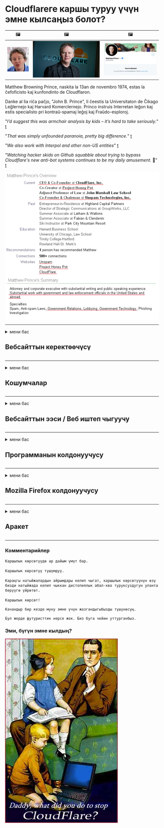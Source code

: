 # Cloudflareге каршы туруу үчүн эмне кылсаңыз болот?

| 🖼 | 🖼 | 🖼 |
| --- | --- | --- |
| ![](../image/matthew_prince_teen.jpg) | ![](../image/matthew_prince.jpg) | ![](../image/blockedbymatthewprince.jpg) |


Matthew Browning Prince, naskita la 13an de novembro 1974, estas la ĉefoficisto kaj kunfondinto de Cloudflaron.

Danke al lia riĉa paĉjo, "John B. Prince", li ĉeestis la Universitaton de Ĉikago Leĝlernejo kaj Harvard Komerclernejo.
Princo instruis Interretan leĝon kaj estis specialisto pri kontraŭ-spamaj leĝoj kaj Fraŭdo-esploroj.


"*I’d suggest this was armchair analysis by kids – it’s hard to take seriously.*" [t](https://www.theguardian.com/technology/2015/nov/19/cloudflare-accused-by-anonymous-helping-isis)

"*That was simply unfounded paranoia, pretty big difference.*"  [t](https://twitter.com/xxdesmus/status/992757936123359233)

"*We also work with Interpol and other non-US entities*" [t](https://twitter.com/eastdakota/status/1203028504184360960)

"*Watching hacker skids on Github squabble about trying to bypass Cloudflare's new anti-bot systems continues to be my daily amusement.* 🍿" [t](https://twitter.com/eastdakota/status/1273277839102656515)


![](../image/whoismp.jpg)

---


<details>
<summary>мени бас

## Вебсайттын керектөөчүсү
</summary>


- Эгер сизге жаккан веб-сайт Cloudflare колдонуп жатса, аларга Cloudflare колдонбогула деп айтыңыз.
  - Фейсбук, Реддит, Твиттер же Мастодон сыяктуу социалдык тармактарда ышкыруунун эч кандай айырмасы жок. [Иш-аракеттер хэштегдерге караганда катуу.](https://twitter.com/phyzonloop/status/1274132092490862594)
  - Өзүңүздү пайдалуу кылгыңыз келсе, веб-сайттын ээси менен байланышууга аракет кылыңыз.

[Cloudflare билдирди](https://github.com/Eloston/ungoogled-chromium/issues/783):
```
Администраторлор менен байланышкан белгилүү бир кызматтар же сайттар боюнча байланышып, тажрыйба алмашууңузду сунуштайбыз.
```

[Эгер сиз сурабасаңыз, вебсайт ээси бул көйгөйдү эч качан билбейт.](../PEOPLE.md)

![](../image/liberapay.jpg)

[Ийгиликтүү мисал](https://counterpartytalk.org/t/turn-off-cloudflare-on-counterparty-co-plz/164/5).<br>
Сизде көйгөй барбы? [Үнүңдү азыр көтөр.](https://github.com/maraoz/maraoz.github.io/issues/1) Төмөндө келтирилген мисал.

```
Сиз жөн гана корпоративдик цензурага жана жапырт көзөмөлдөөгө жардам берип жатасыз.
https://git.sdf.org/deCloudflare/cloudflare-tor/src/branch/master/README.md
```

```
Веб баракчаңыз CloudFlare купуялыгын бузган жеке дубал бакчасында жайгашкан.
https://git.sdf.org/deCloudflare/cloudflare-tor/
```

- Бир аз убакыт бөлүп, вебсайттын купуялык саясатын окуп чыгыңыз.
  - эгер вебсайт Cloudflare артында болсо же вебсайт Cloudflare менен байланышкан кызматтарды колдонуп жатса.

Ал жерде "Cloudflare" эмне экендигин түшүндүрүп, Cloudflare менен дайындарыңызды бөлүшүү үчүн уруксат сураңыз. Эгер аткарылбаса, ишенимдин бузулушуна алып келет жана каралып жаткан веб-сайттан алыс болуш керек.

[Купуялык саясатынын алгылыктуу мисалы бул жерде](https://archive.is/bDlTz) ("Subprocessors" > "Entity Name")

```
Мен сиздин купуялуулук саясатыңызды окуп чыктым жана Cloudflare сөзүн таба албай жатам.
Менин маалыматтарымды Cloudflare менен камсыз кыла берсеңиз, сиз менен маалымат бөлүшүүдөн баш тартам.
https://git.sdf.org/deCloudflare/cloudflare-tor/
```

Бул Cloudflare сөзү жок купуялык саясатынын мисалы.
[Liberland Jobs](https://archive.is/daKIr) [privacy policy](https://docsend.com/view/feiwyte):

![](../image/cfwontobey.jpg)

Cloudflareдин жеке купуялык саясаты бар.
[Cloudflare doxxing адамдарды жакшы көрөт.](https://www.reddit.com/r/GamerGhazi/comments/2s64fe/be_wary_reporting_to_cloudflare/)

Вебсайттын катталуу формасы үчүн жакшы мисал келтирилген.
AFAIK, нөлдүк веб-сайт муну жасайт. Аларга ишенесиңби?

```
"XYZ-ге катталуу" баскычын чыкылдатуу менен, сиз биздин тейлөө шарттарына жана купуялуулук жөнүндө билдирүүгө макулдугуңузду билдиресиз.
Сиз дагы Cloudflare менен дайындарыңызды бөлүшүүгө жана cloudflare купуялуулук билдирүүсүнө макулдугуңузду билдиресиз.
Эгер Cloudflare сиздин маалыматыңызды ачыкка чыгарса же биздин серверлерге туташууңузга уруксат бербесе, анда ал биздин күнөөбүз эмес. [*]

[ Кирүү ] [ Мен макул эмесмин ]
```
[*] [PEOPLE.md](../PEOPLE.md)


- Алардын кызматынан пайдаланбоого аракет кылыңыз. Cloudflare сизди көрүп жатканыңызды унутпаңыз.
  - ["I'm in your TLS, sniffin' your passworz"](../image/iminurtls.jpg)

- Башка вебсайтты издөө. Интернетте альтернатива жана оппортунисттер бар!

- Досторуңузду Торду күн сайын колдонууга көндүрүңүз.
  - Анонимдүүлүк ачык интернеттин стандарты болушу керек!
  - [Тор долбоору бул долбоорду жактырбай тургандыгын эске алыңыз.](../HISTORY.md)

</details>

------

<details>
<summary>мени бас

## Кошумчалар
</summary>

- Эгер браузериңиз Firefox, Tor Browser же Ungoogled Chromium болсо, төмөндөгү ушул кошумчалардын бирин колдонуңуз.
  - Башка жаңы кошумча кошууну кааласаңыз, алгач бул жөнүндө сураңыз.


| Аты | Иштеп чыгуучу | Колдоо | Бөгөттөй алат | Билдире алат | Chrome |
| -------- | -------- | -------- | -------- | -------- | -------- |
| [Bloku Cloudflaron MITM-Atakon](../subfiles/about.bcma.md) | #Addon | [ ? ](README.md) | **Ооба**     | **Ооба**     |  **Ооба** |
| [Ĉu ligoj estas vundeblaj al MITM-atako?](../subfiles/about.ismm.md) | #Addon | [ ? ](README.md) | Жок     | **Ооба**     |  **Ооба** |
| [Ĉu ĉi tiuj ligoj blokos Tor-uzanton?](../subfiles/about.isat.md) | #Addon | [ ? ](README.md) | Жок     | **Ооба**     |  **Ооба** |
| [Block Cloudflare MITM Attack](https://trac.torproject.org/projects/tor/attachment/ticket/24351/block_cloudflare_mitm_attack-1.0.14.1-an%2Bfx.xpi)<br>[**DELETED BY TOR PROJECT**](../HISTORY.md) | nullius | [ ? ](tool/block_cloudflare_mitm_fx), [Link](README.md) | **Ооба**     | **Ооба**     |  Жок |
| [TPRB](http://34ahehcli3epmhbu2wbl6kw6zdfl74iyc4vg3ja4xwhhst332z3knkyd.onion/) | Sw | [ ? ](http://34ahehcli3epmhbu2wbl6kw6zdfl74iyc4vg3ja4xwhhst332z3knkyd.onion/) | **Ооба**     | **Ооба**     |  Жок |
| [Detect Cloudflare](https://addons.mozilla.org/en-US/firefox/addon/detect-cloudflare/) | Frank Otto | [ ? ](https://github.com/traktofon/cf-detect) | Жок     | **Ооба**     |  Жок |
| [True Sight](https://addons.mozilla.org/en-US/firefox/addon/detect-cloudflare-plus/) | claustromaniac | [ ? ](https://github.com/claustromaniac/detect-cloudflare-plus) | Жок     | **Ооба**     |  Жок |
| [Which Cloudflare datacenter am I visiting?](https://addons.mozilla.org/en-US/firefox/addon/cf-pop/) | 依云 | [ ? ](https://github.com/lilydjwg/cf-pop) | Жок     | **Ооба**     |  Жок |


- "Decentraleyes" "CDNJS (Cloudflare)" менен туташууну токтото алат.
  - Көптөгөн сурамдардын тармактарга жетүүсүнө жол бербейт жана сайттардын бузулуп калбашы үчүн жергиликтүү файлдарды тейлейт.
  - Иштеп чыгуучу жооп берди: "[very concerning indeed](https://github.com/Synzvato/decentraleyes/issues/236#issuecomment-352049501)", "[widespread usage severely centralizes the web](https://github.com/Synzvato/decentraleyes/issues/251#issuecomment-366752049)"

- [Cloudflare тастыктамасын Тастыктамалар Борборунан (CA) алып салсаңыз же ишенбесеңиз болот.](https://www.ssl.com/how-to/remove-root-certificate-firefox/)

</details>

------

<details>
<summary>мени бас

## Вебсайттын ээси / Веб иштеп чыгуучу
</summary>


![](../image/word_cloudflarefree.jpg)

- Cloudflare чечимин колдонбоңуз, Мезгил.
  - Андан да жакшы нерсе жасай аласыз, туурабы? [Бул жерде Cloudflare жазылууларын, пландарын, домендерин же каттоо эсептерин кантип алып салуу керек.](https://support.cloudflare.com/hc/en-us/articles/200167776-Removing-subscriptions-plans-domains-or-accounts)

| 🖼 | 🖼 |
| --- | --- |
| ![](../image/htmlalertcloudflare.jpg) | ![](../image/htmlalertcloudflare2.jpg) |

- Көбүрөөк кардарларды каалайсызбы? Сиз эмне кылышты билесиз. Ишара "жогору сапта".
  - [Салам, сиз "Биз сиздин купуялуулугуңузга олуттуу мамиле кылабыз" деп жазгансыз, бирок менде "Ката 403 Тыюу салынган белгисиз прокси уруксат берилбейт" деген жазуу пайда болду.](https://it.slashdot.org/story/19/02/19/0033255/stop-saying-we-take-your-privacy-and-security-seriously) Эмне үчүн Tor Or VPNди жаап жатасыз? [Эмне үчүн убактылуу электрондук каттарды бөгөттөп жатасыз?](http://523kpawzkarw3j6afz2elxfs4h3hfclomkcmbjs6kaimo4lokympi6yd.onion/)

![](../image/anonexist.jpg)

- Cloudflareди колдонуу үзгүлтүккө учуроо мүмкүнчүлүгүн жогорулатат. Эгер сервер иштебей калса же Cloudflare иштебей калса, кирүүчүлөр веб-сайтыңызга кире алышпайт.
  - [Чын эле Cloudflare эч качан ылдый түшпөйт деп ойлодуңуз беле?](https://www.ibtimes.com/cloudflare-down-not-working-sites-producing-504-gateway-timeout-errors-2618008) [Another](https://twitter.com/Jedduff/status/1097875615997399040) [sample](https://twitter.com/search?f=tweets&vertical=default&q=Cloudflare%20is%20having%20problems). [Need more](../PEOPLE.md)?

![](../image/cloudflareinternalerror.jpg)

- "API кызматы", "программаны жаңыртуу сервери" же "RSS каналы" прокси кылуу үчүн Cloudflare колдонуп, кардарыңызга зыян келтирет. Кардар сизге чалып, "мындан ары сиздин APIңизди колдоно албайм" деди, сиз эмне болуп жаткандыгы жөнүндө эч нерсе билбейсиз. Cloudflare кардарыңызды унчукпай бөгөп коё алат. Сиздин оюңузча, бул жакшыбы?
  - Көптөгөн RSS кардары жана RSS Reader онлайн кызматы бар. Эгер адамдар жазылууга мүмкүнчүлүк бербей жатсаңыз, анда эмне үчүн RSS түрмөгүн жарыялап жатасыз?

![](../image/rssfeedovercf.jpg)

- Сизге HTTPS сертификаты керекпи? "Келгиле, Шифрлөөнү" колдонуңуз же жөн гана CA компаниясынан сатып алыңыз.

- Сизге DNS сервери керекпи? Өзүңүздүн серверди орното албай жатасызбы? Алар жөнүндө эмне айтууга болот?: [Hurricane Electric Free DNS](https://dns.he.net/), [Dyn.com](https://dyn.com/dns/), [1984 Hosting](https://www.1984hosting.com/), [Afraid.Org (TOR колдонсоңуз, администратор сиздин каттоо эсебиңизди жок кылат)](https://freedns.afraid.org/)

- Хостинг кызматын издеп жатасызбы? Акысыз гана? Алар жөнүндө эмне айтууга болот?: [Onion Service](http://vww6ybal4bd7szmgncyruucpgfkqahzddi37ktceo3ah7ngmcopnpyyd.onion/en/security/network-security/tor/onionservices-best-practices), [Free Web Hosting Area](https://freewha.com/), [Autistici/Inventati Web Site Hosting](https://www.autinv5q6en4gpf4.onion/services/website), [Github Pages](https://pages.github.com/), [Surge](https://surge.sh/)
  - [Cloudflare альтернатива](../subfiles/cloudflare-alternatives.md)

- Сиз "cloudflare-ipfs.com" колдонуп жатасызбы? [Cloudflare IPFSдин жаман экендигин билесизби?](../PEOPLE.md)

- Сервериңизге OWASP жана Fail2Ban сыяктуу Веб тиркеме Firewall орнотуп, аны туура конфигурациялаңыз.
  - Торду бөгөттөө чечим эмес. Кичинекей жаман колдонуучулар үчүн эле баардыгын жазалабаңыз.

- "Cloudflare Warp" колдонуучуларынын веб-сайтыңызга кирүүсүн багыттоо же бөгөт коюу. Мүмкүнчүлүгүңүз болсо, бир себеп келтирип бериңиз.

> IP тизмеси: "[Cloudflare учурдагы IP диапазондору](cloudflare_inc/)"

> A: Жөн гана аларды тосуп коюңуз

```
server {
...
deny 173.245.48.0/20;
deny 103.21.244.0/22;
deny 103.22.200.0/22;
deny 103.31.4.0/22;
deny 141.101.64.0/18;
deny 108.162.192.0/18;
deny 190.93.240.0/20;
deny 188.114.96.0/20;
deny 197.234.240.0/22;
deny 198.41.128.0/17;
deny 162.158.0.0/15;
deny 104.16.0.0/12;
deny 172.64.0.0/13;
deny 131.0.72.0/22;
deny 2400:cb00::/32;
deny 2606:4700::/32;
deny 2803:f800::/32;
deny 2405:b500::/32;
deny 2405:8100::/32;
deny 2a06:98c0::/29;
deny 2c0f:f248::/32;
...
}
```

> B: Эскертүү барагына багыттоо

```
http {
...
geo $iscf {
default 0;
173.245.48.0/20 1;
103.21.244.0/22 1;
103.22.200.0/22 1;
103.31.4.0/22 1;
141.101.64.0/18 1;
108.162.192.0/18 1;
190.93.240.0/20 1;
188.114.96.0/20 1;
197.234.240.0/22 1;
198.41.128.0/17 1;
162.158.0.0/15 1;
104.16.0.0/12 1;
172.64.0.0/13 1;
131.0.72.0/22 1;
2400:cb00::/32 1;
2606:4700::/32 1;
2803:f800::/32 1;
2405:b500::/32 1;
2405:8100::/32 1;
2a06:98c0::/29 1;
2c0f:f248::/32 1;
}
...
}

server {
...
if ($iscf) {rewrite ^ https://example.com/cfwsorry.php;}
...
}

<?php
header('HTTP/1.1 406 Not Acceptable');
echo <<<CLOUDFLARED
Thank you for visiting ourwebsite.com!<br />
We are sorry, but we can't serve you because your connection is being intercepted by Cloudflare.<br />
Please read https://git.sdf.org/deCloudflare/cloudflare-tor for more information.<br />
CLOUDFLARED;
die();
```

- Tor Onion Service же I2P insite орнотуп, эгер эркиндикке ишенсеңиз жана белгисиз колдонуучуларды кабыл алсаңыз.

- Clearnet / Tor башка веб-сайт операторлорунан кеңеш сураңыз жана белгисиз досторду табыңыз!

</details>

------

<details>
<summary>мени бас

## Программанын колдонуучусу
</summary>


- Discord CloudFlare колдонуп жатат. Альтернатива? Биз сунуштайбыз [**Briar** (Android)](https://f-droid.org/en/packages/org.briarproject.briar.android/), [Ricochet (PC)](https://ricochet.im/), [Tox + Tor (Android/PC)](https://tox.chat/download.html)
  - Briar Tor демонсун камтыйт, андыктан Orbotту орнотуунун кажети жок.
  - Qwtch иштеп чыгуучулары, Ачык Купуялык, stop_cloudflare долбоорун эскертүүсүз git кызматынан жок кылышты.

- Эгер сиз Debian GNU / Linux же кандайдыр бир туунду колдонсоңуз, жазылыңыз: [bug #831835](https://bugs.debian.org/cgi-bin/bugreport.cgi?bug=831835). Эгер мүмкүн болсо, патчту текшерип, тейлөөчүгө аны кабыл алуу керекпи же жокпу, туура жыйынтык чыгарууга жардам бериңиз.

- Бул браузерлерди ар дайым сунуштаңыз.

| Аты | Иштеп чыгуучу | Колдоо | Комментарий |
| -------- | -------- | -------- | -------- |
| [Ungoogled-Chromium](https://ungoogled-software.github.io/ungoogled-chromium-binaries/) | Eloston | [ ? ](https://github.com/Eloston/ungoogled-chromium) | PC (Win, Mac, Linux)  _!Tor_ |
| [Bromite](https://www.bromite.org/fdroid) | Bromite | [ ? ](https://github.com/bromite/bromite/issues) | Android  _!Tor_ |
| [Tor Browser](https://www.torproject.org/download/) | Tor Project | [ ? ](https://support.torproject.org/) | PC (Win, Mac, Linux)  _Tor_|
| [Tor Browser Android](https://www.torproject.org/download/) | Tor Project | [ ? ](https://support.torproject.org/) | Android  _Tor_|
| [Onion Browser](https://itunes.apple.com/us/app/onion-browser/id519296448?mt=8) | Mike Tigas | [ ? ](https://github.com/OnionBrowser/OnionBrowser/issues) | Apple iOS  _Tor_|
| [GNU/Icecat](https://www.gnu.org/software/gnuzilla/) | GNU | [ ? ](https://www.gnu.org/software/gnuzilla/) | PC (Linux) |
| [IceCatMobile](https://f-droid.org/en/packages/org.gnu.icecat/) | GNU | [ ? ](https://lists.gnu.org/mailman/listinfo/bug-gnuzilla) | Android |
| [Iridium Browser](https://iridiumbrowser.de/about/) | Iridium | [ ? ](https://github.com/iridium-browser/iridium-browser/) | PC (Win, Mac, Linux, OpenBSD) |


Башка программалардын купуялуулугу толук кандуу эмес. Бул Tor браузери "кемчиликсиз" дегенди билдирбейт.
Интернетте жана технологияда 100% коопсуз же 100% жеке эч ким жок.

- Торду колдонууну каалабайсызбы? Tor демону менен каалаган браузерди колдоно аласыз.
  - [Белгилей кетсек, Тор долбоору буга жакпайт.](https://support.torproject.org/tbb/tbb-9/) Эгер мүмкүнчүлүк болсо Tor браузерин колдонуңуз.
- [Tor менен Chromiumду кантип колдонсо болот](../subfiles/chromium_tor.md)


Келгиле, башка программалардын купуялуулугу жөнүндө сүйлөшөлү.

- [Эгер сиз Firefoxту чындап эле колдонушуңуз керек болсо, анда "Firefox ESR" тандаңыз.](https://www.mozilla.org/en-US/firefox/organizations/)
  - [Firefox - тыңчылык программасы](https://spyware.neocities.org/articles/firefox.html)
  - [Firefox сөз эркиндигин четке кагат, сөз эркиндигине тыюу салат](https://web.archive.org/web/20200423010026/https://reclaimthenet.org/firefox-rejects-free-speech-bans-free-speech-commenting-plugin-dissenter-from-its-extensions-gallery/)
  - ["100 ашуун добуш. Программалык камсыздоо компаниясынан карманууну суранып жаткандай ... ушул күнгө чейин программалык камсыздоо өтө эле көп."](https://old.reddit.com/r/firefox/comments/gutdiw/weve_got_work_to_do_the_mozilla_blog/fslbbb6/)
  - [Ой, эмне үчүн Firefox менин URL тилкесимде демөөрчүлүк шилтемелерди көрсөтүп жатат?](https://www.reddit.com/r/firefox/comments/jybx2w/uh_why_is_firefox_showing_me_sponsored_links_in/)
  - [Mozilla - денеде шайтан](https://digdeeper.neocities.org/ghost/mozilla.html)

- [Mozilla Cloudflare кызматын колдонуп жүргөнүн эсиңизден чыгарбаңыз.](https://www.robtex.com/dns-lookup/www.mozilla.org) [Алар Cloudflareдин DNS кызматын өз өнүмдөрүндө колдонуп жатышат.](https://www.theregister.co.uk/2018/03/21/mozilla_testing_dns_encryption/)

- [Mozilla бул билеттен расмий түрдө баш тартты.](https://bugzilla.mozilla.org/show_bug.cgi?id=1426618)

- [Firefox Focus тамаша.](https://github.com/mozilla-mobile/focus-android/issues/1743) [Алар телеметрияны өчүрөбүз деп убада беришкен, бирок аны өзгөртүштү.](https://github.com/mozilla-mobile/focus-android/issues/4210)

- [PaleMoon / Basilisk иштеп чыгуучусу Cloudflareди жакшы көрөт.](https://github.com/mozilla-mobile/focus-android/issues/1743#issuecomment-345993097)
  - [Пале Мундун архивдик сервери 18 айдын ичинде кесепеттүү программаны бузуп, жайылтты](https://www.reddit.com/r/privacytoolsIO/comments/cc808y/pale_moons_archive_server_hacked_and_spread/)
  - Ошондой эле ал Tor колдонуучуларын жек көрөт - "[Торго душмандык кылсын. Менин оюмча, көпчүлүк сайттар Торго карата өтө жогорку деңгээлдеги кыянаттык факторун эске алып, ага карата душмандык кылыш керек.](https://github.com/yacy/yacy_search_server/issues/314#issuecomment-565932097)"

- [Waterfoxто "үйгө телефон" көйгөйү бар](https://spyware.neocities.org/articles/waterfox.html)

- [Google Chrome шпиондук программа.](https://www.gnu.org/proprietary/malware-google.en.html)
  - [Google сиздин аракеттериңизди профилдештирет.](https://spyware.neocities.org/articles/chrome.html)

- [SRWare Iron өтө көп телефондорду үйгө туташтырат.](https://spyware.neocities.org/articles/iron.html) Ошондой эле Google домендерине туташат.

- [Brave Browser ак тизмесин Facebook / Twitter трекерлери.](https://www.bleepingcomputer.com/news/security/facebook-twitter-trackers-whitelisted-by-brave-browser/)
  - [Бул жерде дагы маселелер бар.](https://spyware.neocities.org/articles/brave.html)
  - [binance филиалынын ID](https://twitter.com/cryptonator1337/status/1269594587716374528)

- [Microsoft Edge Facebookка колдонуучулардын артынан Flash кодун иштетүүгө мүмкүнчүлүк берет.](https://www.zdnet.com/article/microsoft-edge-lets-facebook-run-flash-code-behind-users-backs/)

- [Vivaldi сиздин купуялыгыңызды сыйлабайт.](https://spyware.neocities.org/articles/vivaldi.html)

- [Opera тыңчы программасынын деңгээли: Абдан жогору](https://spyware.neocities.org/articles/opera.html)

- Apple iOS: [IOS программасын таптакыр колдонбошуңуз керек, негизинен бул кесепеттүү программа.](https://www.gnu.org/proprietary/malware-apple.html)

Ошондуктан биз жогорудагы таблицаны гана сунуш кылабыз. Башка эч нерсе жок.

</details>

------

<details>
<summary>мени бас

## Mozilla Firefox колдонуучусу
</summary>


- "Firefox Nightly" оңдоо деңгээлиндеги маалыматты Mozilla серверлерине баш тартуу ыкмасыз жөнөтөт.
  - [Mozilla серверлери Cloudflare каналында](https://www.digwebinterface.com/?hostnames=www.mozilla.org%0D%0Amozilla.cloudflare-dns.com&type=&ns=resolver&useresolver=8.8.4.4&nameservers=)

- Firefoxко Mozilla серверлерине туташууга тыюу салса болот.
  - [Mozilla саясатынын шаблондору боюнча колдонмо](https://github.com/mozilla/policy-templates/blob/master/README.md)
  - Бул куулук кийинки версияда иштебей калышы мүмкүн экендигин эсиңизден чыгарбаңыз, анткени Mozilla өзүлөрүн ак тизмеге кошууну жакшы көрөт.
  - Аларды толугу менен бөгөт коюу үчүн, брандмауэр жана DNS чыпкасын колдонуңуз.

"`/distribution/policies.json`"

>     "WebsiteFilter": {
> 		"Block": [
> 		"*://*.mozilla.com/*",
> 		"*://*.mozilla.net/*",
> 		"*://*.mozilla.org/*",
> 		"*://webcompat.com/*",
> 		"*://*.firefox.com/*",
> 		"*://*.thunderbird.net/*",
> 		"*://*.cloudflare.com/*"
> 		]
>     },


- ~~Mozilla трекериндеги мүчүлүштүк жөнүндө, аларга Cloudflare колдонбогула деп кабарлаңыз.~~ Bugzilla жөнүндө мүчүлүштүктөр жөнүндө отчет бар болчу. Көпчүлүк адамдар өздөрүнүн көйгөйлөрүн жарыялашкан, бирок ката 2018-жылы администратор тарабынан жашырылган.

- Firefoxто DoH өчүрсөңүз болот.
  - [Firefoxтун демейки DNS камсыздоочусун өзгөртүңүз](../subfiles/change-firefox-dns.md)

![](../image/firefoxdns.jpg)

- [Эгер сиз ISP эмес DNS кызматын колдонгуңуз келсе, OpenNIC Tier2 DNS кызматын же Cloudflare эмес DNS кызматтарын пайдаланууну карап көрүңүз.](https://wiki.opennic.org/start)
![](../image/opennic.jpg)
  - DNS менен Cloudflare бөгөттөө. [Crimeflare DNS](https://dns.crimeflare.eu.org/)

- Сиз DNS чечүүчү катары Tor колдоно аласыз. [Эгер сиз Tor адиси болбосоңуз, ушул жерден суроо бериңиз.](https://tor.stackexchange.com/)

> **Кантип?**
> 1. Торду жүктөп алып, компьютериңизге орнотуңуз.
> 2. Бул сапты "torrc" файлына кошуңуз.
> DNSPort 127.0.0.1:53
> 3. Торду өчүрүп-күйгүзүңүз.
> 4. Компьютериңиздин DNS серверин "127.0.0.1" кылып орнотуңуз.

</details>

------

<details>
<summary>мени бас

## Аракет
</summary>


- Cloudflare коркунучу жөнүндө айланаңыздагы башкаларга айтып бериңиз.

- [Бул кампаны өркүндөтүүгө жардам бериңиз.](https://git.sdf.org/deCloudflare/cloudflare-tor).
  - Тизмелер дагы, ага каршы келтирилген жүйөлөр дагы, деталдары дагы.

- [Cloudflare (жана ушул сыяктуу компаниялар) менен ката кеткен жерде документтештирип, ачыкка чыгарыңыз, ошондо сиз ушул репозиторийди сөзсүз түрдө айтып коюңуз.](https://git.sdf.org/deCloudflare/cloudflare-tor) :)

- Демейки шартта Tor колдонуп жаткан адамдардын санын көбөйтүп алыңыз, ошондо алар дүйнөнүн ар кайсы бурчунан көз чаптыра алышат.

- Дүйнөнү Cloudflareден бошотууга арналган социалдык тармактарда жана эт мейкиндигинде топторду баштаңыз.

- Керек болсо, ушул репозиторийдеги ушул топторго шилтеме берсеңиз болот - бул топ катары биргелешип иштөөнү координациялоочу жай болушу мүмкүн.

- [Cloudflare үчүн корпоративдик эмес альтернативдүү альтернатива сунуш кыла турган кызматташууну баштаңыз.](../subfiles/cloudflare-alternatives.md)

- Жок дегенде Cloudflareге каршы бир нече катмарлуу коргонууну камсыз кылууга жардам берүүчү альтернатива жөнүндө кабарлаңыз.

- Эгер сиз Cloudflare кардары болсоңуз, купуялык жөндөөлөрүңүздү орнотуп, аларды бузганга чейин күтө туруңуз.
  - [Андан кийин аларды анти-спам / купуялыкты бузуу айыптары менен жоопко тартыңыз.](https://twitter.com/thexpaw/status/1108424723233419264)

- Эгерде сиз Америка Кошмо Штаттарында болсоңуз жана бул веб-сайт банк же бухгалтер болсо, анда Грэмм-Лийч-Блэйли мыйзамы, же Дисктивдүүлүгү бар америкалыктар жөнүндөгү мыйзамга ылайык мыйзамдуу кысым көрсөтүүгө аракет кылыңыз жана өзүңүздүн канчалык деңгээлде экениңизди айтып бериңиз. .

- Эгерде веб-сайт мамлекеттик сайт болсо, анда АКШнын Конституциясынын 1-түзөтүүсүнө ылайык, мыйзамдуу кысым көрсөтүүгө аракет кылыңыз.

- Эгер сиз Европа Бирлигинин жараны болсоңуз, анда Маалыматты коргоонун жалпы жобосуна ылайык жеке маалыматыңызды жөнөтүү үчүн вебсайт менен байланышыңыз. Эгер алар сизге маалымат берүүдөн баш тартышса, анда бул мыйзам бузуу болуп саналат.

- Веб-сайтында кызмат сунуштайбыз деген компаниялар үчүн керектөөчүлөрдүн укугун коргоочу уюмдарга жана BBBге "жалган жарнама" деп кабарлап көрүңүз. Cloudflare веб-сайттарын Cloudflare серверлери тейлешет.

- [МТБ АКШ контекстинде Cloudflare антимонополдук мыйзамды колдонуп, алардын күчүнө кириши үчүн чоңойо баштайт деп болжолдойт.](https://www.itu.int/en/ITU-T/Workshops-and-Seminars/20181218/Documents/Geoff_Huston_Presentation.pdf)

- GNU GPL 4 версиясында, мындай сервистин артында баштапкы кодду сактоого каршы жобо камтылышы мүмкүн деп болжолдонууда, анткени GPLv4 жана андан кийинки программалар үчүн, жок дегенде, баштапкы код Tor колдонуучуларын басмырлабаган каражат аркылуу жеткиликтүү болот.

</details>

------

### Комментарийлер

```
Каршылык көрсөтүүдө ар дайым үмүт бар.

Каршылык көрсөтүү түшүмдүү.

Караңгы натыйжалардын айрымдары келип чыгат, каршылык көрсөтүүнүн өзү бизди натыйжада келип чыккан дистопиялык абал-кво туруксуздугун уланта берүүгө үйрөтөт.

Каршылык көрсөт!
```

```
Качандыр бир кезде муну эмне үчүн жазгандыгыбызды түшүнөсүң.
```

```
Бул жерде футуристтик нерсе жок. Биз буга чейин уттурганбыз.
```

### Эми, бүгүн эмне кылдың?


![](../image/stopcf.jpg)
